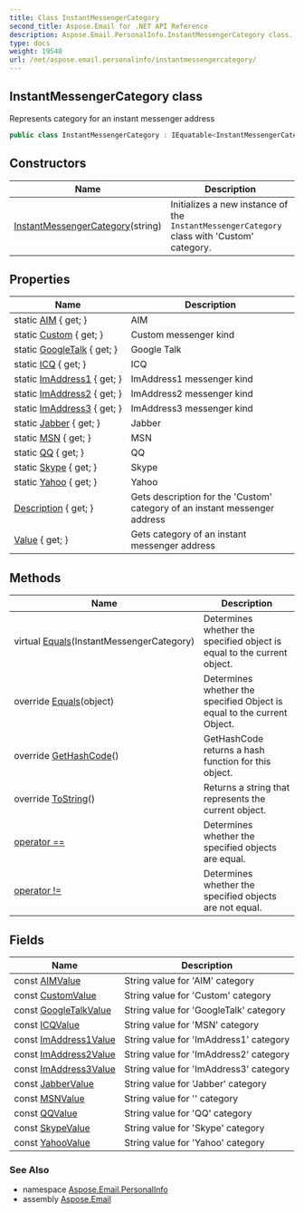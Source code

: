 ```yaml
---
title: Class InstantMessengerCategory
second_title: Aspose.Email for .NET API Reference
description: Aspose.Email.PersonalInfo.InstantMessengerCategory class. Represents category for an instant messenger address
type: docs
weight: 19540
url: /net/aspose.email.personalinfo/instantmessengercategory/
---
```

## InstantMessengerCategory class

Represents category for an instant messenger address

```csharp
public class InstantMessengerCategory : IEquatable<InstantMessengerCategory>
```

## Constructors

| Name | Description |
| --- | --- |
| [InstantMessengerCategory](instantmessengercategory/)(string) | Initializes a new instance of the `InstantMessengerCategory` class with 'Custom' category. |

## Properties

| Name | Description |
| --- | --- |
| static [AIM](../../aspose.email.personalinfo/instantmessengercategory/aim/) { get; } | AIM |
| static [Custom](../../aspose.email.personalinfo/instantmessengercategory/custom/) { get; } | Custom messenger kind |
| static [GoogleTalk](../../aspose.email.personalinfo/instantmessengercategory/googletalk/) { get; } | Google Talk |
| static [ICQ](../../aspose.email.personalinfo/instantmessengercategory/icq/) { get; } | ICQ |
| static [ImAddress1](../../aspose.email.personalinfo/instantmessengercategory/imaddress1/) { get; } | ImAddress1 messenger kind |
| static [ImAddress2](../../aspose.email.personalinfo/instantmessengercategory/imaddress2/) { get; } | ImAddress2 messenger kind |
| static [ImAddress3](../../aspose.email.personalinfo/instantmessengercategory/imaddress3/) { get; } | ImAddress3 messenger kind |
| static [Jabber](../../aspose.email.personalinfo/instantmessengercategory/jabber/) { get; } | Jabber |
| static [MSN](../../aspose.email.personalinfo/instantmessengercategory/msn/) { get; } | MSN |
| static [QQ](../../aspose.email.personalinfo/instantmessengercategory/qq/) { get; } | QQ |
| static [Skype](../../aspose.email.personalinfo/instantmessengercategory/skype/) { get; } | Skype |
| static [Yahoo](../../aspose.email.personalinfo/instantmessengercategory/yahoo/) { get; } | Yahoo |
| [Description](../../aspose.email.personalinfo/instantmessengercategory/description/) { get; } | Gets description for the 'Custom' category of an instant messenger address |
| [Value](../../aspose.email.personalinfo/instantmessengercategory/value/) { get; } | Gets category of an instant messenger address |

## Methods

| Name | Description |
| --- | --- |
| virtual [Equals](../../aspose.email.personalinfo/instantmessengercategory/equals/#equals)(InstantMessengerCategory) | Determines whether the specified object is equal to the current object. |
| override [Equals](../../aspose.email.personalinfo/instantmessengercategory/equals/#equals_1)(object) | Determines whether the specified Object is equal to the current Object. |
| override [GetHashCode](../../aspose.email.personalinfo/instantmessengercategory/gethashcode/)() | GetHashCode returns a hash function for this object. |
| override [ToString](../../aspose.email.personalinfo/instantmessengercategory/tostring/)() | Returns a string that represents the current object. |
| [operator ==](../../aspose.email.personalinfo/instantmessengercategory/op_equality/) | Determines whether the specified objects are equal. |
| [operator !=](../../aspose.email.personalinfo/instantmessengercategory/op_inequality/) | Determines whether the specified objects are not equal. |

## Fields

| Name | Description |
| --- | --- |
| const [AIMValue](../../aspose.email.personalinfo/instantmessengercategory/aimvalue/) | String value for 'AIM' category |
| const [CustomValue](../../aspose.email.personalinfo/instantmessengercategory/customvalue/) | String value for 'Custom' category |
| const [GoogleTalkValue](../../aspose.email.personalinfo/instantmessengercategory/googletalkvalue/) | String value for 'GoogleTalk' category |
| const [ICQValue](../../aspose.email.personalinfo/instantmessengercategory/icqvalue/) | String value for 'MSN' category |
| const [ImAddress1Value](../../aspose.email.personalinfo/instantmessengercategory/imaddress1value/) | String value for 'ImAddress1' category |
| const [ImAddress2Value](../../aspose.email.personalinfo/instantmessengercategory/imaddress2value/) | String value for 'ImAddress2' category |
| const [ImAddress3Value](../../aspose.email.personalinfo/instantmessengercategory/imaddress3value/) | String value for 'ImAddress3' category |
| const [JabberValue](../../aspose.email.personalinfo/instantmessengercategory/jabbervalue/) | String value for 'Jabber' category |
| const [MSNValue](../../aspose.email.personalinfo/instantmessengercategory/msnvalue/) | String value for '' category |
| const [QQValue](../../aspose.email.personalinfo/instantmessengercategory/qqvalue/) | String value for 'QQ' category |
| const [SkypeValue](../../aspose.email.personalinfo/instantmessengercategory/skypevalue/) | String value for 'Skype' category |
| const [YahooValue](../../aspose.email.personalinfo/instantmessengercategory/yahoovalue/) | String value for 'Yahoo' category |

### See Also

* namespace [Aspose.Email.PersonalInfo](../../aspose.email.personalinfo/)
* assembly [Aspose.Email](../../)



